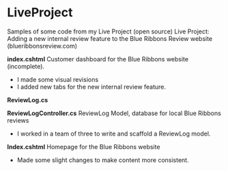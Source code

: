 # LiveProject
Samples of some code from my Live Project (open source)
Live Project: Adding a new internal review feature to the Blue Ribbons Review website (blueribbonsreview.com)

<b>index.cshtml</b>
Customer dashboard for the Blue Ribbons website (incomplete).
- I made some visual revisions
- I added new tabs for the new internal review feature. 

<b>ReviewLog.cs</b>

<b>ReviewLogController.cs</b>
ReviewLog Model, database for local Blue Ribbons reviews
- I worked in a team of three to write and scaffold a ReviewLog model. 

<b>Index.cshtml</b>
Homepage for the Blue Ribbons website
- Made some slight changes to make content more consistent. 





